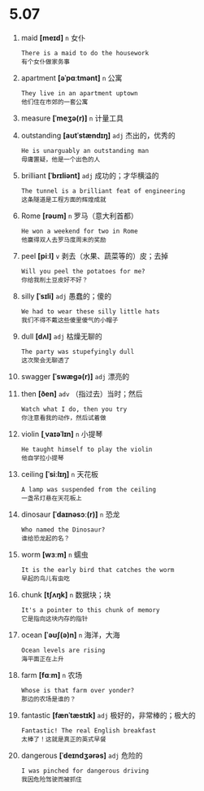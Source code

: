 # 5.07



1. maid **[meɪd]** `n` 女仆
    ```
    There is a maid to do the housework
    有个女仆做家务事
    ```

2. apartment **[əˈpɑːtmənt]** `n` 公寓
    ```
    They live in an apartment uptown
    他们住在市郊的一套公寓
    ```

3. measure **[ˈmeʒə(r)]** `n` 计量工具

4. outstanding **[aʊtˈstændɪŋ]** `adj` 杰出的，优秀的
    ```
    He is unarguably an outstanding man
    毋庸置疑，他是一个出色的人
    ```

5. brilliant **[ˈbrɪliənt]** `adj` 成功的；才华横溢的
    ```
    The tunnel is a brilliant feat of engineering
    这条隧道是工程方面的辉煌成就
    ```

6. Rome **[rəʊm]** `n` 罗马（意大利首都）
    ```
    He won a weekend for two in Rome
    他赢得双人去罗马度周末的奖励
    ```

7. peel **[piːl]** `v` 剥去（水果、蔬菜等的）皮；去掉
    ```
    Will you peel the potatoes for me?
    你给我削土豆皮好不好？
    ```

8. silly **[ˈsɪli]** `adj` 愚蠢的；傻的
    ```
    We had to wear these silly little hats
    我们不得不戴这些傻里傻气的小帽子
    ```

9. dull **[dʌl]** `adj` 枯燥无聊的
    ```
    The party was stupefyingly dull
    这次聚会无聊透了
    ```

10. swagger **[ˈswæɡə(r)]** `adj` 漂亮的

11. then **[ðen]** `adv` （指过去）当时；然后
    ```
    Watch what I do, then you try
    你注意看我的动作，然后试着做
    ```

12. violin **[ˌvaɪəˈlɪn]** `n` 小提琴
    ```
    He taught himself to play the violin
    他自学拉小提琴
    ```

13. ceiling **[ˈsiːlɪŋ]** `n` 天花板
    ```
    A lamp was suspended from the ceiling
    一盏吊灯悬在天花板上
    ```

14. dinosaur **[ˈdaɪnəsɔː(r)]** `n` 恐龙
    ```
    Who named the Dinosaur?
    谁给恐龙起的名？
    ```

15. worm **[wɜːm]** `n` 蠕虫
    ```
    It is the early bird that catches the worm
    早起的鸟儿有虫吃
    ```

16. chunk **[tʃʌŋk]** `n` 数据块；块
    ```
    It's a pointer to this chunk of memory
    它是指向这块内存的指针
    ```

17. ocean **[ˈəʊʃ(ə)n]** `n` 海洋，大海
    ```
    Ocean levels are rising
    海平面正在上升
    ```

18. farm **[fɑːm]** `n` 农场
    ```
    Whose is that farm over yonder?
    那边的农场是谁的？
    ```

19. fantastic **[fænˈtæstɪk]** `adj` 极好的，非常棒的；极大的
    ```
    Fantastic! The real English breakfast
    太棒了！这就是真正的英式早餐
    ```

20. dangerous **[ˈdeɪndʒərəs]** `adj` 危险的
    ```
    I was pinched for dangerous driving
    我因危险驾驶而被抓住
    ```
